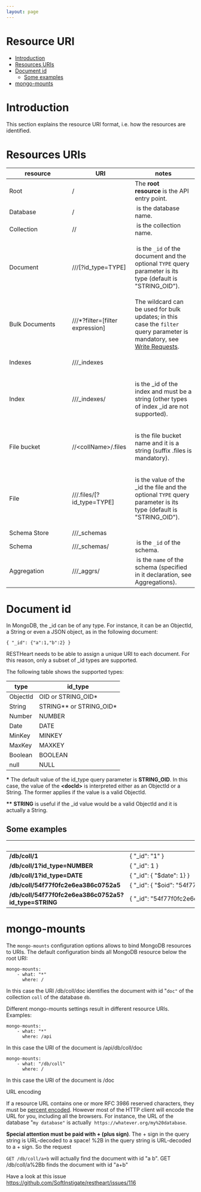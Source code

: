 ```yaml
---
layout: page
---
```


# Resource URI

-   [Introduction](#ResourceURI-Introduction)
-   [Resources URIs](#ResourceURI-ResourcesURIs)
-   [Document id](#ResourceURI-Documentid)
    -   [Some examples](#ResourceURI-Someexamples)
-   [mongo-mounts](#ResourceURI-mongo-mounts)

# Introduction

This section explains the resource URI format, i.e. how the resources
are identified.

# Resources URIs

<table>
<colgroup>
<col style="width: 33%" />
<col style="width: 33%" />
<col style="width: 33%" />
</colgroup>
<thead>
<tr class="header">
<th>resource</th>
<th>URI</th>
<th>notes</th>
</tr>
</thead>
<tbody>
<tr class="odd">
<td><p>Root</p></td>
<td>/</td>
<td>The <strong>root resource</strong> is the API entry point.</td>
</tr>
<tr class="even">
<td>Database</td>
<td>/</td>
<td><code></code> is the database name.</td>
</tr>
<tr class="odd">
<td>Collection</td>
<td>//</td>
<td><code></code> is the collection name.</td>
</tr>
<tr class="even">
<td>Document</td>
<td>///[?id_type=TYPE]</td>
<td><p> is the <code>_id</code> of the document and the optional <code>TYPE</code> query parameter is its type (default is &quot;STRING_OID&quot;).</p></td>
</tr>
<tr class="odd">
<td>Bulk Documents</td>
<td>///*?filter=[filter expression]</td>
<td>The wildcard can be used for bulk updates; in this case the <code>filter</code> query parameter is mandatory, see <a href="Write_Requests">Write Requests</a>.</td>
</tr>
<tr class="even">
<td>Indexes</td>
<td>///_indexes</td>
<td><p> </p></td>
</tr>
<tr class="odd">
<td>Index</td>
<td>///_indexes/</td>
<td><p>is the _id of the index and must be a string (other types of index _id are not supported).</p></td>
</tr>
<tr class="even">
<td>File bucket</td>
<td>//&lt;collName&gt;/.files</td>
<td><p><code></code> is the file bucket name and it is a string (suffix .files is mandatory).</p></td>
</tr>
<tr class="odd">
<td>File</td>
<td>///.files/[?id_type=TYPE]</td>
<td><p><code></code> is the value of the _id the file and the optional <code>TYPE</code> query parameter is its type (default is &quot;STRING_OID&quot;).</p></td>
</tr>
<tr class="even">
<td>Schema Store</td>
<td>///_schemas</td>
<td> </td>
</tr>
<tr class="odd">
<td>Schema</td>
<td>///_schemas/</td>
<td> is the <code>_id</code> of the schema.</td>
</tr>
<tr class="even">
<td>Aggregation</td>
<td>///_aggrs/</td>
<td> is the <code>name</code> of the schema (specified in it declaration, see Aggregations).</td>
</tr>
</tbody>
</table>

# Document id

In MongoDB, the \_id can be of any type. For instance, it can be an
ObjectId, a String or even a JSON object, as in the following document:

``` plain
{ "_id": {"a":1,"b":2} }
```

RESTHeart needs to be able to assign a unique URI to each document. For
this reason, only a subset of \_id types are supported.

The following table shows the supported types:

| type     | id\_type                    |
|----------|-----------------------------|
| ObjectId | OID or STRING\_OID\*        |
| String   | STRING\*\* or STRING\_OID\* |
| Number   | NUMBER                      |
| Date     | DATE                        |
| MinKey   | MINKEY                      |
| MaxKey   | MAXKEY                      |
| Boolean  | BOOLEAN                     |
| null     | NULL                        |

**\*** The default value of the id\_type query parameter
is **STRING\_OID**. In this case, the value of the **&lt;docId&gt;** is
interpreted either as an ObjectId or a String. The former applies if the
value is a valid ObjectId.

**\*\*** **STRING** is useful if the \_id value would be a valid
ObjectId and it is actually a String.

## Some examples

|                                                       |                                                   |
|-------------------------------------------------------|---------------------------------------------------|
| **/db/coll/1**                                        | { "\_id": "1" }                                   |
| **/db/coll/1?id\_type=NUMBER**                        | { "\_id": 1 }                                     |
| **/db/coll/1?id\_type=DATE**                          | { "\_id": { "$date": 1} }                         |
| **/db/coll/54f77f0fc2e6ea386c0752a5**                 | { "\_id": { "$oid": "54f77f0fc2e6ea386c0752a5"} } |
| **/db/coll/54f77f0fc2e6ea386c0752a5?id\_type=STRING** | { "\_id": "54f77f0fc2e6ea386c0752a5" }            |

# mongo-mounts

The `mongo-mounts` configuration options allows to bind MongoDB
resources to URIs. The default configuration binds all MongoDB resource
below the root URI:

``` plain
mongo-mounts:
    - what: "*"
      where: /
```

In this case the URI /db/coll/doc identifies the document with
id "`doc"` of the collection `coll` of the database `db`.

Different mongo-mounts settings result in different resource URIs.
Examples:

``` plain
mongo-mounts:
    - what: "*"
      where: /api
```

In this case the URI of the document is /api/db/coll/doc

``` plain
mongo-mounts:
    - what: "/db/coll"
      where: /
```

In this case the URI of the document is /doc

URL encoding

If a resource URL contains one or more RFC 3986 reserved characters,
they must be [percent
encoded](https://en.wikipedia.org/wiki/Percent-encoding). However most
of the HTTP client will encode the URL for you, including all the
browsers. For instance, the URL of the database "`my database"` is
actually  `https://whatever.org/my%20database`.

**Special attention must be paid with + (plus sign)**. The + sign in the
query string is URL-decoded to a space! %2B in the query string is
URL-decoded to a + sign. So the request

`GET /db/coll/a+b` will actually find the document with id "a b". GET
/db/coll/a%2Bb finds the document with id "a+b"

Have a look at this issue
<https://github.com/SoftInstigate/restheart/issues/116>
